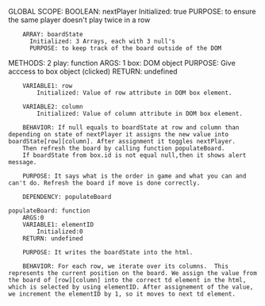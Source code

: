  GLOBAL SCOPE: 
		BOOLEAN: nextPlayer
		  Initialized: true
          PURPOSE: to ensure the same player doesn't play twice in a row

        ARRAY: boardState
          Initialized: 3 Arrays, each with 3 null's
          PURPOSE: to keep track of the board outside of the DOM

METHODS: 2
	play: function
		ARGS: 1
			box: DOM object 
			PURPOSE: Give acccess to box object (clicked) 
	    RETURN: undefined

        VARIABLE1: row
            Initialized: Value of row attribute in DOM box element. 
            
        VARIABLE2: column
            Initialized: Value of column attribute in DOM box element.

		BEHAVIOR: If null equals to boardState at row and column than depending on state of nextPlayer it assigns the new value into boardState[row][column]. After assignment it toggles nextPlayer. 
		Then refresh the board by calling function populateBoard.
		If boardState from box.id is not equal null,then it shows alert message.

		PURPOSE: It says what is the order in game and what you can and can't do. Refresh the board if move is done correctly.

		DEPENDENCY: populateBoard
    
    populateBoard: function
        ARGS:0
        VARIABLE1: elementID
            Initialized:0
        RETURN: undefined

        PURPOSE: It writes the boardState into the html.

        BEHAVIOR: For each row, we iterate over its columns.  This represents the current position on the board. We assign the value from the board of [row][column] into the correct td element in the html, which is selected by using elementID. After assignement of the value, we increment the elementID by 1, so it moves to next td element.   

        
			


